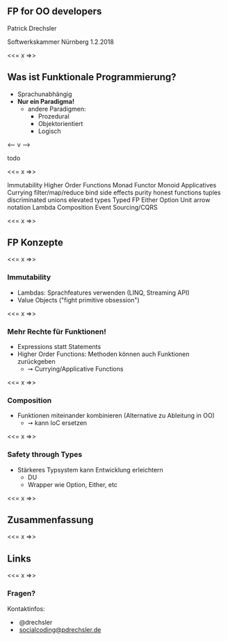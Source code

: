 ## FP for OO developers

Patrick Drechsler

<span class="small">Softwerkskammer Nürnberg 1.2.2018</small>

<<= x =>>

## Was ist Funktionale Programmierung?

- Sprachunabhängig
- **Nur ein Paradigma!**
    - andere Paradigmen:
         - Prozedural
         - Objektorientiert
         - Logisch

<-- v -->

todo

<!-- ![noborder-fixed](resources/transitive-dependency-1.png) -->

<<= x =>>

<section tagcloud shuffle small>
    Immutability
    Higher Order Functions
    Monad
    Functor
    Monoid
    Applicatives
    Currying
    filter/map/reduce
    bind
    side effects
    purity
    honest functions
    tuples
    discriminated unions
    elevated types
    Typed FP
    Either
    Option
    Unit
    arrow notation
    Lambda
    Composition
    Event Sourcing/CQRS
<section>


<<= x =>>

## FP Konzepte

<<= x =>>

### Immutability
- Lambdas: Sprachfeatures verwenden (LINQ, Streaming API)
- Value Objects ("fight primitive obsession")

<<= x =>>

### Mehr Rechte für Funktionen! 
- Expressions statt Statements
- Higher Order Functions: Methoden können auch Funktionen zurückgeben
    - &#10137; Currying/Applicative Functions

<<= x =>>

### Composition
- Funktionen miteinander kombinieren (Alternative zu Ableitung in OO)
    - &#10137; kann IoC ersetzen

<<= x =>>

### Safety through Types
- Stärkeres Typsystem kann Entwicklung erleichtern
    - DU
    - Wrapper wie Option, Either, etc
    
    


<<= x =>>

## Zusammenfassung

<<= x =>>

## Links

<<= x =>>

# Fragen?

Kontaktinfos:

- <i class="fa fa-twitter" aria-hidden="true"></i>&nbsp;@drechsler
- <i class="fa fa-envelope" aria-hidden="true"></i>&nbsp;socialcoding@pdrechsler.de